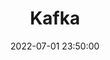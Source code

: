 ---
layout: post
title: Kafka
date: 2022-07-01 23:50:00
last_modified_at : 2022-07-01 23:50:00
parent: Msa
has_children: true
nav_order: 1
---